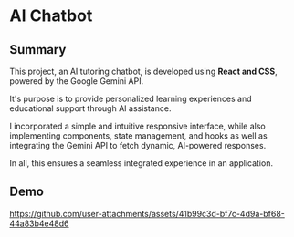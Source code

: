 # AI Chatbot

## Summary

This project, an AI tutoring chatbot, is developed using **React and CSS**, powered by the Google Gemini API.

It's purpose is to provide personalized learning experiences and educational support through AI assistance.

I incorporated a simple and intuitive responsive interface, while also implementing components, state management, and hooks as well as integrating the Gemini API to fetch dynamic, AI-powered responses.

In all, this ensures a seamless integrated experience in an application.



## Demo


https://github.com/user-attachments/assets/41b99c3d-bf7c-4d9a-bf68-44a83b4e48d6

